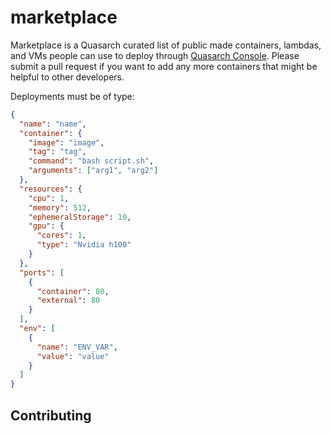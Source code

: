 # marketplace

Marketplace is a Quasarch curated list of public made containers, lambdas, and VMs people can use to deploy through [Quasarch Console](#). Please submit a pull request if you want to add any more containers that might be helpful to other developers.

Deployments must be of type:

```json
{
  "name": "name",
  "container": {
    "image": "image",
    "tag": "tag",
    "command": "bash script.sh",
    "arguments": ["arg1", "arg2"]
  },
  "resources": {
    "cpu": 1,
    "memory": 512,
    "ephemeralStorage": 10,
    "gpu": {
      "cores": 1,
      "type": "Nvidia h100"
    }
  },
  "ports": [
    {
      "container": 80,
      "external": 80
    }
  ],
  "env": [
    {
      "name": "ENV_VAR",
      "value": "value"
    }
  ]
}
```

## Contributing

We are always looking for more contributions to our marketplace. If you have a container, lambda, or VM that you think would be helpful to other developers, please submit a pull request following the format above.

We support Metadata for each deployment. This is an additional JSON parameter that can be added to the deployment to provide more information about the deployment. This is optional, but we encourage you to add metadata to your deployments.

```json
{
  ...<other deployment parameters>
  "metadata": {
    "version": "1.0.0"
    "tags": ["tag", "tag2"],
    "logo": "https://link-to-logo.com",
    "description": "Description of the deployment.",
  }
}
```

Join our [Discord](https://discord.gg/gc9X3VhXJ8) to stay in the loop with updates and announcements of Quasarch. Our team is always eager to hear from you.

